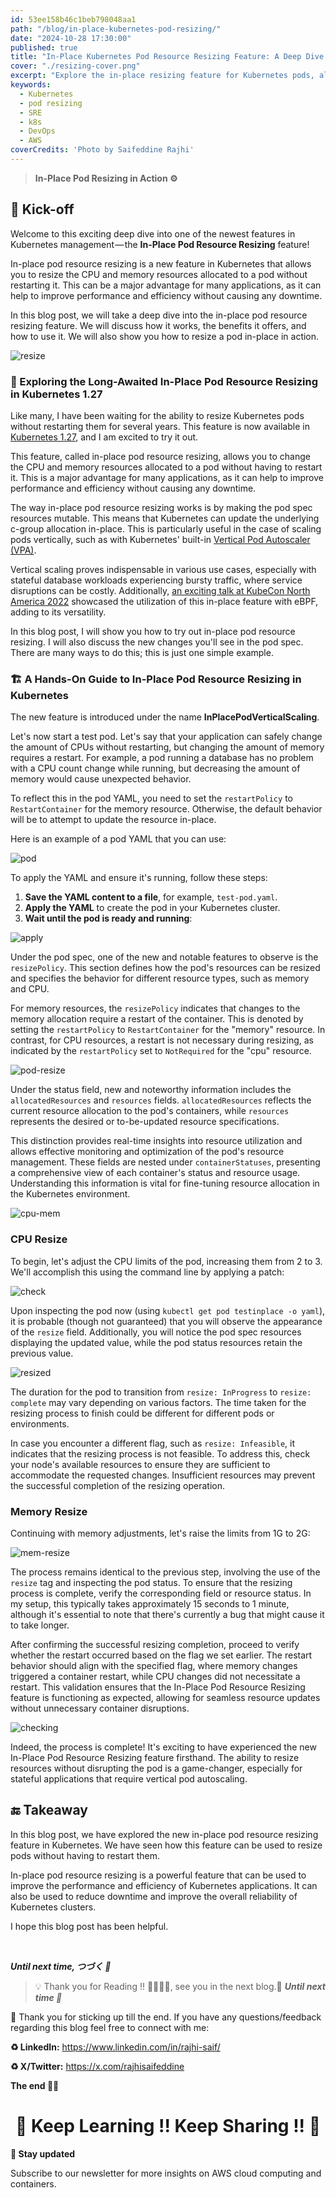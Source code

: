 ```yaml
---
id: 53ee158b46c1beb798048aa1
path: "/blog/in-place-kubernetes-pod-resizing/"
date: "2024-10-28 17:30:00"
published: true
title: "In-Place Kubernetes Pod Resource Resizing Feature: A Deep Dive 🔍"
cover: "./resizing-cover.png"
excerpt: "Explore the in-place resizing feature for Kubernetes pods, allowing dynamic resource adjustments without downtime, enhancing application performance and resource management."
keywords:
  - Kubernetes
  - pod resizing
  - SRE
  - k8s
  - DevOps
  - AWS
coverCredits: 'Photo by Saifeddine Rajhi'
---
```


> **In-Place Pod Resizing in Action ⚙️**

## 🎌 Kick-off

Welcome to this exciting deep dive into one of the newest features in Kubernetes management — the **In-Place Pod Resource Resizing** feature!

In-place pod resource resizing is a new feature in Kubernetes that allows you to resize the CPU and memory resources allocated to a pod without restarting it. This can be a major advantage for many applications, as it can help to improve performance and efficiency without causing any downtime.

In this blog post, we will take a deep dive into the in-place pod resource resizing feature. We will discuss how it works, the benefits it offers, and how to use it. We will also show you how to resize a pod in-place in action.

![resize](./resize.png)

### 📘 Exploring the Long-Awaited In-Place Pod Resource Resizing in Kubernetes 1.27

Like many, I have been waiting for the ability to resize Kubernetes pods without restarting them for several years. This feature is now available in [Kubernetes 1.27](https://kubernetes.io/docs/setup/release/notes/), and I am excited to try it out.

This feature, called in-place pod resource resizing, allows you to change the CPU and memory resources allocated to a pod without having to restart it. This is a major advantage for many applications, as it can help to improve performance and efficiency without causing any downtime.

The way in-place pod resource resizing works is by making the pod spec resources mutable. This means that Kubernetes can update the underlying c-group allocation in-place. This is particularly useful in the case of scaling pods vertically, such as with Kubernetes' built-in [Vertical Pod Autoscaler (VPA)](https://github.com/kubernetes/autoscaler/tree/master/vertical-pod-autoscaler).

Vertical scaling proves indispensable in various use cases, especially with stateful database workloads experiencing bursty traffic, where service disruptions can be costly. Additionally, [an exciting talk at KubeCon North America 2022](https://www.youtube.com/watch?v=jjfa1cVJLwc&t=818s) showcased the utilization of this in-place feature with eBPF, adding to its versatility.

In this blog post, I will show you how to try out in-place pod resource resizing. I will also discuss the new changes you'll see in the pod spec. There are many ways to do this; this is just one simple example.

### 🏗 A Hands-On Guide to In-Place Pod Resource Resizing in Kubernetes

The new feature is introduced under the name **InPlacePodVerticalScaling**.

Let's now start a test pod. Let's say that your application can safely change the amount of CPUs without restarting, but changing the amount of memory requires a restart. For example, a pod running a database has no problem with a CPU count change while running, but decreasing the amount of memory would cause unexpected behavior.

To reflect this in the pod YAML, you need to set the `restartPolicy` to `RestartContainer` for the memory resource. Otherwise, the default behavior will be to attempt to update the resource in-place.

Here is an example of a pod YAML that you can use:

![pod](./pod.png)

To apply the YAML and ensure it's running, follow these steps:

1. **Save the YAML content to a file**, for example, `test-pod.yaml`.
2. **Apply the YAML** to create the pod in your Kubernetes cluster.
3. **Wait until the pod is ready and running**:

![apply](./apply.png)

Under the pod spec, one of the new and notable features to observe is the `resizePolicy`. This section defines how the pod's resources can be resized and specifies the behavior for different resource types, such as memory and CPU.

For memory resources, the `resizePolicy` indicates that changes to the memory allocation require a restart of the container. This is denoted by setting the `restartPolicy` to `RestartContainer` for the "memory" resource. In contrast, for CPU resources, a restart is not necessary during resizing, as indicated by the `restartPolicy` set to `NotRequired` for the "cpu" resource.

![pod-resize](./pod-resize.png)

Under the status field, new and noteworthy information includes the `allocatedResources` and `resources` fields. `allocatedResources` reflects the current resource allocation to the pod's containers, while `resources` represents the desired or to-be-updated resource specifications.

This distinction provides real-time insights into resource utilization and allows effective monitoring and optimization of the pod's resource management. These fields are nested under `containerStatuses`, presenting a comprehensive view of each container's status and resource usage. Understanding this information is vital for fine-tuning resource allocation in the Kubernetes environment.

![cpu-mem](./cpu-mem.png)

### CPU Resize

To begin, let's adjust the CPU limits of the pod, increasing them from 2 to 3. We'll accomplish this using the command line by applying a patch:

![check](./check.png)

Upon inspecting the pod now (using `kubectl get pod testinplace -o yaml`), it is probable (though not guaranteed) that you will observe the appearance of the `resize` field. Additionally, you will notice the pod spec resources displaying the updated value, while the pod status resources retain the previous value.

![resized](./resized.png)

The duration for the pod to transition from `resize: InProgress` to `resize: complete` may vary depending on various factors. The time taken for the resizing process to finish could be different for different pods or environments.

In case you encounter a different flag, such as `resize: Infeasible`, it indicates that the resizing process is not feasible. To address this, check your node's available resources to ensure they are sufficient to accommodate the requested changes. Insufficient resources may prevent the successful completion of the resizing operation.

### Memory Resize

Continuing with memory adjustments, let's raise the limits from 1G to 2G:

![mem-resize](./mem-resize.png)

The process remains identical to the previous step, involving the use of the `resize` tag and inspecting the pod status. To ensure that the resizing process is complete, verify the corresponding field or resource status. In my setup, this typically takes approximately 15 seconds to 1 minute, although it's essential to note that there's currently a bug that might cause it to take longer.

After confirming the successful resizing completion, proceed to verify whether the restart occurred based on the flag we set earlier. The restart behavior should align with the specified flag, where memory changes triggered a container restart, while CPU changes did not necessitate a restart. This validation ensures that the In-Place Pod Resource Resizing feature is functioning as expected, allowing for seamless resource updates without unnecessary container disruptions.

![checking](./checking.png)

Indeed, the process is complete! It's exciting to have experienced the new In-Place Pod Resource Resizing feature firsthand. The ability to resize resources without disrupting the pod is a game-changer, especially for stateful applications that require vertical pod autoscaling.

## 🔚 Takeaway

In this blog post, we have explored the new in-place pod resource resizing feature in Kubernetes. We have seen how this feature can be used to resize pods without having to restart them.

In-place pod resource resizing is a powerful feature that can be used to improve the performance and efficiency of Kubernetes applications. It can also be used to reduce downtime and improve the overall reliability of Kubernetes clusters.

I hope this blog post has been helpful.

<br>

**_Until next time, つづく 🎉_**

> 💡 Thank you for Reading !! 🙌🏻😁📃, see you in the next blog.🤘  **_Until next time 🎉_**

🚀 Thank you for sticking up till the end. If you have any questions/feedback regarding this blog feel free to connect with me:

**♻️ LinkedIn:** https://www.linkedin.com/in/rajhi-saif/

**♻️ X/Twitter:** https://x.com/rajhisaifeddine

**The end ✌🏻**

<h1 align="center">🔰 Keep Learning !! Keep Sharing !! 🔰</h1>

**📅 Stay updated**

Subscribe to our newsletter for more insights on AWS cloud computing and containers.
